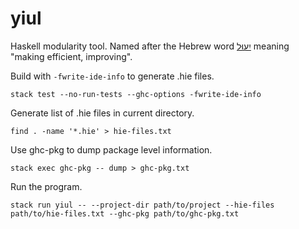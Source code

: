 # yiul

Haskell modularity tool. Named after the Hebrew word [יִעוּל](https://www.morfix.co.il/en/%D7%99%D7%A2%D7%95%D7%9C) meaning "making efficient, improving".

Build with `-fwrite-ide-info` to generate .hie files.
```
stack test --no-run-tests --ghc-options -fwrite-ide-info
```

Generate list of .hie files in current directory.
```
find . -name '*.hie' > hie-files.txt
```

Use ghc-pkg to dump package level information.
```
stack exec ghc-pkg -- dump > ghc-pkg.txt
```

Run the program.
```
stack run yiul -- --project-dir path/to/project --hie-files path/to/hie-files.txt --ghc-pkg path/to/ghc-pkg.txt
```
